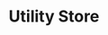 ---
title: "Utility Store"
url: /karachi/utility-store-moulana-yousuf-ludhianwi-shaheed-road/
shop: Allgemein
---